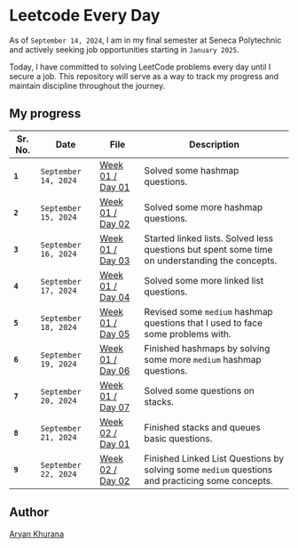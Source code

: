 # Leetcode Every Day

As of `September 14, 2024`, I am in my final semester at Seneca Polytechnic and actively seeking job opportunities starting in `January 2025`.

Today, I have committed to solving LeetCode problems every day until I secure a job. This repository will serve as a way to track my progress and maintain discipline throughout the journey.

## My progress

| Sr. No. | Date                 | File                                    | Description                                                                                     |
| ------- | -------------------- | --------------------------------------- | ----------------------------------------------------------------------------------------------- |
| **`1`** | `September 14, 2024` | [Week 01 / Day 01](./Week-001/Day01.py) | Solved some hashmap questions.                                                                  |
| **`2`** | `September 15, 2024` | [Week 01 / Day 02](./Week-001/Day02.py) | Solved some more hashmap questions.                                                             |
| **`3`** | `September 16, 2024` | [Week 01 / Day 03](./Week-001/Day03.py) | Started linked lists. Solved less questions but spent some time on understanding the concepts.  |
| **`4`** | `September 17, 2024` | [Week 01 / Day 04](./Week-001/Day04.py) | Solved some more linked list questions.                                                         |
| **`5`** | `September 18, 2024` | [Week 01 / Day 05](./Week-001/Day05.py) | Revised some `medium` hashmap questions that I used to face some problems with.                 |
| **`6`** | `September 19, 2024` | [Week 01 / Day 06](./Week-001/Day06.py) | Finished hashmaps by solving some more `medium` hashmap questions.                              |
| **`7`** | `September 20, 2024` | [Week 01 / Day 07](./Week-001/Day07.py) | Solved some questions on stacks.                                                                |
| **`8`** | `September 21, 2024` | [Week 02 / Day 01](./Week-002/Day01.py) | Finished stacks and queues basic questions.                                                     |
| **`9`** | `September 22, 2024` | [Week 02 / Day 02](./Week-002/Day02.py) | Finished Linked List Questions by solving some `medium` questions and practicing some concepts. |

## Author

[Aryan Khurana](https://www.github.com/AryanK1511)
